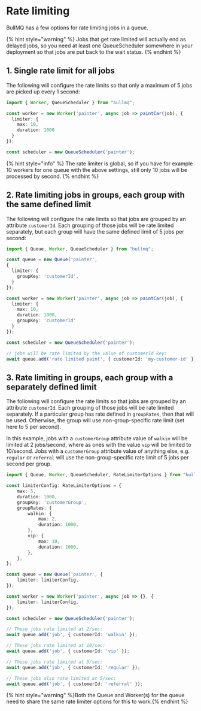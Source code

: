 # Rate limiting

BullMQ has a few options for rate limiting jobs in a queue.

{% hint style="warning" %} Jobs that get rate limited will actually end as delayed jobs, so you need at least one QueueScheduler somewhere in your deployment so that jobs are put back to the wait status. {% endhint %}


## 1. Single rate limit for all jobs

The following will configure the rate limits so that only a maximum of 5 jobs are picked up every 1 second:

```typescript
import { Worker, QueueScheduler } from "bullmq";

const worker = new Worker('painter', async job => paintCar(job), {
  limiter: {
    max: 10,
    duration: 1000
  }
});

const scheduler = new QueueScheduler('painter');
```

{% hint style="info" %} The rate limiter is global, so if you have for example 10 workers for one queue with the above settings, still only 10 jobs will be processed by second. {% endhint %}

## 2. Rate limiting jobs in groups, each group with the same defined limit

The following will configure the rate limits so that jobs are grouped by an attribute `customerId`. Each grouping of those jobs will be rate limited separately, but each group will have the same defined limit of 5 jobs per second:

```typescript
import { Queue, Worker, QueueScheduler } from "bullmq";

const queue = new Queue('painter', 
{ 
  limiter: {
    groupKey: 'customerId',
  }
});

const worker = new Worker('painter', async job => paintCar(job), {
  limiter: {
    max: 10,
    duration: 1000,
    groupKey: 'customerId'
  }
});

const scheduler = new QueueScheduler('painter');

// jobs will be rate limited by the value of customerId key:
await queue.add('rate limited paint', { customerId: 'my-customer-id' });
```

## 3. Rate limiting in groups, each group with a separately defined limit

The following will configure the rate limits so that jobs are grouped by an attribute `customerId`. Each grouping of those jobs will be rate limited separately. If a particular group has rate defined in `groupRates`, then that will be used. Otherwise, the group will use non-group-specific
rate limit (set here to 5 per second).

In this example, jobs with a `customerGroup` attribute value of `walkin` will be limited at 2 jobs/second, where as ones with the value `vip` will be limited to 10/second. Jobs with a `customerGroup` attribute value of anything else, e.g. `regular` or `referral` will use the non-group-specific rate limit of 5 jobs per second per group.

```typescript
import { Queue, Worker, QueueScheduler, RateLimiterOptions } from "bullmq";

const limiterConfig: RateLimiterOptions = {
    max: 5,
    duration: 1000,
    groupKey: 'customerGroup',
    groupRates: {
        walkin: {
            max: 2,
            duration: 1000,
        },
        vip: {
            max: 10,
            duration: 1000,
        },
    },
};

const queue = new Queue('painter', {
    limiter: limiterConfig,
});

const worker = new Worker('painter', async job => {}, {
    limiter: limiterConfig,
});

const scheduler = new QueueScheduler('painter');

// These jobs rate limited at 2/sec:
await queue.add('job', { customerId: 'walkin' });

// These jobs rate limited at 10/sec:
await queue.add('job', { customerId: 'vip' });

// These jobs rate limited at 5/sec:
await queue.add('job', { customerId: 'regular' });

// These jobs also rate limited at 5/sec:
await queue.add('job', { customerId: 'referral' });

```

{% hint style="warning" %}Both the Queue and Worker(s) for the queue need to share the same rate limiter options for this to work.{% endhint %}
